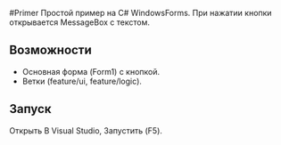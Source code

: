 #Primer
Простой пример на C# WindowsForms.
При нажатии кнопки открывается MessageBox с текстом. 

## Возможности
- Основная форма (Form1) с кнопкой.
- Ветки (feature/ui, feature/logic).

## Запуск
Открыть В Visual Studio, Запустить (F5).
